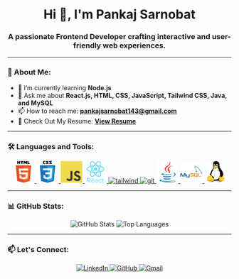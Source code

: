 <h1 align="center">Hi 👋, I'm Pankaj Sarnobat</h1>
<h3 align="center">A passionate Frontend Developer crafting interactive and user-friendly web experiences.</h3>

---

### 🚀 About Me:
- 🌱 I’m currently learning **Node.js**  
- 💬 Ask me about **React.js, HTML, CSS, JavaScript, Tailwind CSS, Java, and MySQL**  
- 📫 How to reach me: **[pankajsarnobat143@gmail.com](mailto:pankajsarnobat143@gmail.com)**  
- 📄 Check Out My Resume: [**View Resume**]([https://drive.google.com/file/d/1z9iT6rnasGwzpX0Sz3EB9aO_9veUS9Fg/view?usp=drive_link](https://drive.google.com/file/d/1TF9a-PcbzFrdcROKxurjQQJBASzz_OY-/view?usp=drive_link))

---

### 🛠️ Languages and Tools:

<p align="center">
  <a href="https://www.w3.org/html/" target="_blank" rel="noreferrer">
    <img src="https://raw.githubusercontent.com/devicons/devicon/master/icons/html5/html5-original-wordmark.svg" alt="html5" width="50" height="50"/>
  </a>
  <a href="https://www.w3schools.com/css/" target="_blank" rel="noreferrer">
    <img src="https://raw.githubusercontent.com/devicons/devicon/master/icons/css3/css3-original-wordmark.svg" alt="css3" width="50" height="50"/>
  </a>
  <a href="https://developer.mozilla.org/en-US/docs/Web/JavaScript" target="_blank" rel="noreferrer">
    <img src="https://raw.githubusercontent.com/devicons/devicon/master/icons/javascript/javascript-original.svg" alt="javascript" width="50" height="50"/>
  </a>
  <a href="https://reactjs.org/" target="_blank" rel="noreferrer">
    <img src="https://raw.githubusercontent.com/devicons/devicon/master/icons/react/react-original-wordmark.svg" alt="react" width="50" height="50"/>
  </a>
  <a href="https://tailwindcss.com/" target="_blank" rel="noreferrer">
    <img src="https://www.vectorlogo.zone/logos/tailwindcss/tailwindcss-icon.svg" alt="tailwind" width="50" height="50"/>
  </a>
  <a href="https://git-scm.com/" target="_blank" rel="noreferrer">
    <img src="https://www.vectorlogo.zone/logos/git-scm/git-scm-icon.svg" alt="git" width="50" height="50"/>
  </a>
  <a href="https://www.java.com" target="_blank" rel="noreferrer">
    <img src="https://raw.githubusercontent.com/devicons/devicon/master/icons/java/java-original.svg" alt="java" width="50" height="50"/>
  </a>
  <a href="https://www.mysql.com/" target="_blank" rel="noreferrer">
    <img src="https://raw.githubusercontent.com/devicons/devicon/master/icons/mysql/mysql-original-wordmark.svg" alt="mysql" width="50" height="50"/>
  </a>
  <a href="https://www.linux.org/" target="_blank" rel="noreferrer">
    <img src="https://raw.githubusercontent.com/devicons/devicon/master/icons/linux/linux-original.svg" alt="linux" width="50" height="50"/>
  </a>
</p>

---

### 📊 GitHub Stats:

<p align="center">
  <img src="https://github-readme-stats.vercel.app/api?username=pankaj143s&show_icons=true&theme=react&hide_border=true" alt="GitHub Stats" width="48%" />
  <img src="https://github-readme-stats.vercel.app/api/top-langs?username=pankaj143s&show_icons=true&locale=en&layout=compact&theme=react&hide_border=true" alt="Top Languages" width="48%" />
</p>

---

### 📫 Let's Connect:

<p align="center">
  <a href="https://www.linkedin.com/in/pankaj-sarnobat" target="_blank">
    <img src="https://img.shields.io/badge/LinkedIn-0077B5?style=for-the-badge&logo=linkedin&logoColor=white" alt="LinkedIn"/>
  </a>
  <a href="https://github.com/Pankaj143s" target="_blank">
    <img src="https://img.shields.io/badge/GitHub-100000?style=for-the-badge&logo=github&logoColor=white" alt="GitHub"/>
  </a>
  <a href="mailto:pankajsarnobat143@gmail.com" target="_blank">
    <img src="https://img.shields.io/badge/Email-D14836?style=for-the-badge&logo=gmail&logoColor=white" alt="Gmail"/>
  </a>
</p>
